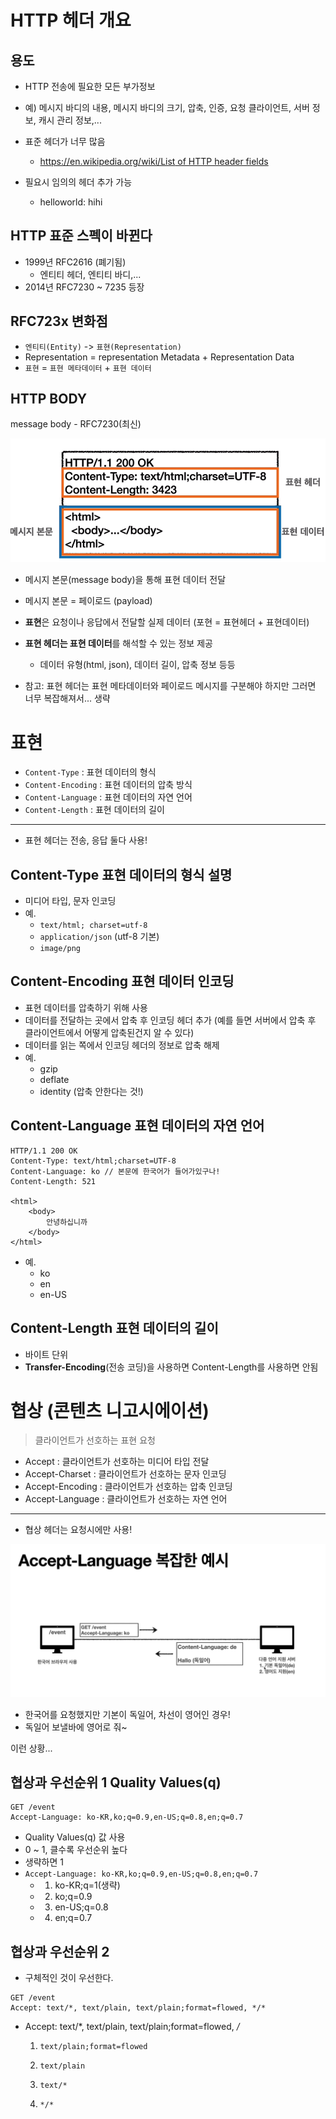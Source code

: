 # HTTP 헤더 개요

## 용도

- HTTP 전송에 필요한 모든 부가정보
- 예) 메시지 바디의 내용, 메시지 바디의 크기, 압축, 인증, 요청 클라이언트, 서버 정보, 캐시 관리 정보,...
- 표준 헤더가 너무 많음
    - [https://en.wikipedia.org/wiki/List of HTTP header fields](https://en.wikipedia.org/wiki/List_of_HTTP_header_fields)

- 필요시 임의의 헤더 추가 가능
    - helloworld: hihi


## HTTP 표준 스펙이 바뀐다

- 1999년 RFC2616 (폐기됨)
    - 엔티티 헤더, 엔티티 바디,...
- 2014년 RFC7230 ~ 7235 등장

## RFC723x 변화점

- `엔티티(Entity)` -> `표현(Representation)`
- Representation = representation Metadata + Representation Data
- `표현` = `표현 메타데이터` + `표현 데이터`

## HTTP BODY
message body - RFC7230(최신)

![HTTP-BODY](../resources/HTTP-BODY.png)

- 메시지 본문(message body)을 통해 표현 데이터 전달
- 메시지 본문 = 페이로드 (payload)
- **표현**은 요청이나 응답에서 전달할 실제 데이터 (포현 = 표현헤더 + 표현데이터)
- **표현 헤더는 표현 데이터**를 해석할 수 있는 정보 제공 
    - 데이터 유형(html, json), 데이터 길이, 압축 정보 등등

- 참고: 표현 헤더는 표현 메타데이터와 페이로드 메시지를 구분해야 하지만 그러면 너무 복잡해져서... 생략


# 표현

- `Content-Type` : 표현 데이터의 형식
- `Content-Encoding` : 표현 데이터의 압축 방식
- `Content-Language` : 표현 데이터의 자연 언어
- `Content-Length` : 표현 데이터의 길이

---
- 표현 헤더는 전송, 응답 둘다 사용!

## Content-Type 표현 데이터의 형식 설명

- 미디어 타입, 문자 인코딩
- 예.
    - `text/html; charset=utf-8`
    - `application/json` (utf-8 기본)
    - `image/png`


## Content-Encoding 표현 데이터 인코딩

- 표현 데이터를 압축하기 위해 사용
- 데이터를 전달하는 곳에서 압축 후 인코딩 헤더 추가 (예를 들면 서버에서 압축 후 클라이언트에서 어떻게 압축된건지 알 수 있다)
- 데이터를 읽는 쪽에서 인코딩 헤더의 정보로 압축 해제
- 예.
    - gzip
    - deflate
    - identity (압축 안한다는 것!)


## Content-Language 표현 데이터의 자연 언어

```
HTTP/1.1 200 OK
Content-Type: text/html;charset=UTF-8
Content-Language: ko // 본문에 한국어가 들어가있구나!
Content-Length: 521

<html>
    <body>
        안녕하십니까
    </body>
</html>
```

- 예.
    - ko
    - en
    - en-US

## Content-Length 표현 데이터의 길이
- 바이트 단위
- **Transfer-Encoding**(전송 코딩)을 사용하면 Content-Length를 사용하면 안됨


# 협상 (콘텐츠 니고시에이션)
> 클라이언트가 선호하는 표현 요청

- Accept : 클라이언트가 선호하는 미디어 타입 전달
- Accept-Charset : 클라이언트가 선호하는 문자 인코딩
- Accept-Encoding : 클라이언트가 선호하는 압축 인코딩
- Accept-Language : 클라이언트가 선호하는 자연 언어

---

- 협상 헤더는 요청시에만 사용!

![accept-language](../resources/accept-language.png)

- 한국어를 요청했지만 기본이 독일어, 차선이 영어인 경우!
- 독일어 보낼바에 영어로 줘~

이런 상황...

## 협상과 우선순위 1 Quality Values(q)

```
GET /event
Accept-Language: ko-KR,ko;q=0.9,en-US;q=0.8,en;q=0.7
```

- Quality Values(q) 값 사용
- 0 ~ 1, 클수록 우선순위 높다
- 생략하면 1
- `Accept-Language: ko-KR,ko;q=0.9,en-US;q=0.8,en;q=0.7`
    - 1. ko-KR;q=1(생략)
    - 2. ko;q=0.9
    - 3. en-US;q=0.8
    - 4. en;q=0.7


## 협상과 우선순위 2

- 구체적인 것이 우선한다.

```
GET /event
Accept: text/*, text/plain, text/plain;format=flowed, */*
```

- Accept: text/*, text/plain, text/plain;format=flowed, */*

    1. `text/plain;format=flowed`

    2. `text/plain`

    3. `text/*`

    4. `*/*`